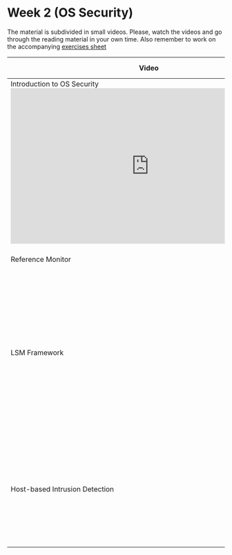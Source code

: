 # Week 2 (OS Security)

The material is subdivided in small videos.
Please, watch the videos and go through the reading material in your own time.
Also remember to work on the accompanying [exercises sheet](../exercises/EXERCISE2.md)

| Video                   | Links                     |        Reading Material                                                                                                                                                                                      |
|-------------------------|---------------------------|----------------------------------------------------------------------------------------------------------------------------------------------------------------------------------------------|
| Introduction to OS Security <iframe width="640" height="360" src="https://web.microsoftstream.com/embed/video/41359978-1a1b-4ef5-969b-127a915b09c7?autoplay=false&amp;showinfo=true" allowfullscreen style="border:none;"></iframe>                | [video](https://web.microsoftstream.com/video/41359978-1a1b-4ef5-969b-127a915b09c7) [pdf](../slides/week6/lecture1.pdf) [ppt](../slides/week2/lecture1.pptx) | Saltzer, Jerome H., and Michael D. Schroeder. "The protection of information in computer systems." Proceedings of the IEEE 63.9 (1975): 1278-1308. [pdf](../papers/saltzer-1975.pdf)                                                                                                                                                                              |
| Reference Monitor | [video](https://web.microsoftstream.com/video/e4514003-2586-4b77-8e6f-ce238e1b3eef) [pdf](../slides/week2/lecture2.pdf) [ppt](../slides/week6/lecture2.pptx) | [The Orange Book](http://www.iwar.org.uk/comsec/resources/standards/rainbow/5200.28-STD.html#HDR2.2.4.4)                                                                                                                                                                                         |
| LSM Framework | [video](https://web.microsoftstream.com/video/bbc136ff-90e2-4538-8996-48f9f0febd17) [pdf](../slides/week6/lecture3.pdf) [ppt](../slides/week2/lecture3.pptx) | Morris, James, Stephen Smalley, and Greg Kroah-Hartman. "Linux security modules: General security support for the linux kernel." USENIX Security Symposium. 2002. [pdf](https://www.usenix.org/legacy/event/sec02/full_papers/wright/wright.pdf) |
| Host-based Intrusion Detection              | [video](https://web.microsoftstream.com/video/f368875b-2fd4-4894-89af-7a4641e57503) [pdf](../slides/week6/lecture4.pdf) [ppt](../slides/week2/lecture4.pptx) | Han, Xueyuan, et al. "Unicorn: Runtime provenance-based detector for advanced persistent threats." NDDS. 2020. [pdf](https://tfjmp.org/files/publications/2020-ndss.pdf) [video](https://www.youtube.com/watch?v=B9ACkb320s0&t=1s&ab_channel=NDSSSymposium) |
